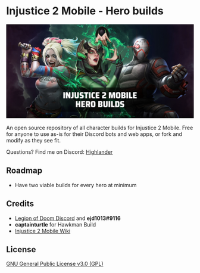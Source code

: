 # Injustice 2 Mobile - Hero builds

![](./repository-og-image.png)

An open source repository of all character builds for Injustice 2 Mobile. Free for anyone to use as-is for their Discord bots and web apps, or fork and modify as they see fit.

Questions? Find me on Discord: [Highlander](https://discordapp.com/users/402577495515463680)

## Roadmap

-  Have two viable builds for every hero at minimum

## Credits

-  [Legion of Doom Discord](https://discord.gg/Je3Sx3x) and **ejd1013#9116**
-  **captainturtle** for Hawkman Build
-  [Injustice 2 Mobile Wiki](https://injustice-2-mobile.fandom.com/wiki/Injustice_2_Mobile_Wiki)

## License

[GNU General Public License v3.0 (GPL)](LICENSE.md)

